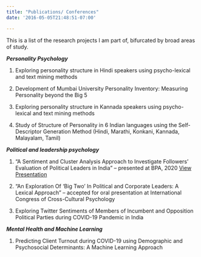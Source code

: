```yaml
---
title: "Publications/ Conferences"
date: '2016-05-05T21:48:51-07:00'

---
```

This is a list of the research projects I am part of, bifurcated by broad areas of study. 

_**Personality Psychology**_

1. Exploring personality structure in Hindi speakers using psycho-lexical and text mining methods

2. Development of Mumbai University Personality Inventory: Measuring Personality beyond the Big 5 

3. Exploring personality structure in Kannada speakers using psycho-lexical and text mining methods

4. Study of Structure of Personality in 6 Indian languages using the Self-Descriptor Generation Method (Hindi, Marathi, Konkani, Kannada, Malayalam, Tamil)




_**Political and leadership psychology**_

1. “A Sentiment and Cluster Analysis Approach to Investigate Followers’ Evaluation of Political Leaders in India” – presented at BPA, 2020 [View Presentation](https://drive.google.com/file/d/1GDVaf1ajXozWbxOeMS4zGsv4g7-sMPHk/view?usp=sharing)

2. “An Exploration Of ‘Big Two’ In Political and Corporate Leaders: A Lexical Approach” – accepted for oral presentation at International Congress of Cross-Cultural Psychology

3. Exploring Twitter Sentiments of Members of Incumbent and Opposition Political Parties during COVID-19 Pandemic in India

_**Mental Health and Machine Learning**_
1. Predicting Client Turnout during COVID-19 using Demographic and Psychosocial Determinants: A Machine Learning Approach

